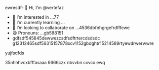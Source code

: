 ewresdf- 👋 Hi, I’m @vertefaz
- 👀 I’m interested in ...77
- 🌱 I’m currently learning ...
- 💞️ I’m looking to collaborate on ...4536dbfnhgrgefrdfffewe
- 😄 Pronouns: ...gb588151
- gdfsdf545845dewwezcsdfsdftrtercdsdsdc
g12312465sdf56315157878xcv1152gbdghtr15214589rtyewdrwerwwre
<!---fgjsf544545688521file) appears on your GitHub profile.dfa3vcb99+9dssddqw
You can click the Preview link to take a look at your45 changes.gf23jhmhjjuyh0
--->yujfsdfds
35nhhhvcxbfffasaaa
6666czx
nbvvbn
cxvcx
ewq
